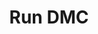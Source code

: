 ---
title: Run DMC
link: https://www.instagram.com/p/B1JvV6Xp78F/
image: "/img/posts/run-dmc.jpg"
type: instagram
priority: 8
---